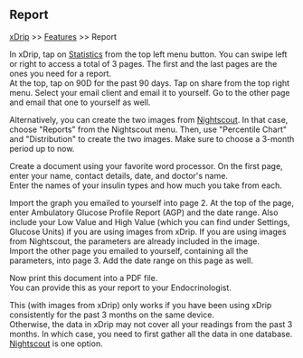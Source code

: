 ## Report  
[xDrip](../README.md) >> [Features](./Features_page) >> Report  
  
In xDrip, tap on [Statistics](./Statistics.md) from the top left menu button. You can swipe left or right to access a total of 3 pages. The first and the last pages are the ones you need for a report.  
At the top, tap on 90D for the past 90 days. Tap on share from the top right menu. Select your email client and email it to yourself. Go to the other page and email that one to yourself as well.  
  
Alternatively, you can create the two images from [Nightscout](./Nightscout.md).  In that case, choose "Reports" from the Nightscout menu.  Then, use "Percentile Chart" and "Distribution" to create the two images.  Make sure to choose a 3-month period up to now.   
  
Create a document using your favorite word processor. On the first page, enter your name, contact details, date, and doctor's name.  
Enter the names of your insulin types and how much you take from each.  
  
Import the graph you emailed to yourself into page 2. At the top of the page, enter Ambulatory Glucose Profile Report (AGP) and the date range. Also include your Low Value and High Value (which you can find under Settings, Glucose Units) if you are using images from xDrip.  If you are using images from Nightscout, the parameters are already included in the image.    
Import the other page you emailed to yourself, containing all the parameters, into page 3. Add the date range on this page as well.  
  
Now print this document into a PDF file.  
You can provide this as your report to your Endocrinologist.  
  
This (with images from xDrip) only works if you have been using xDrip consistently for the past 3 months on the same device.  
Otherwise, the data in xDrip may not cover all your readings from the past 3 months. In which case, you need to first gather all the data in one database. [Nightscout](./Nightscout.md) is one option.  
  
